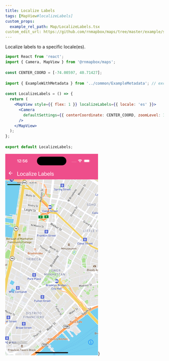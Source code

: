 ```yaml
---
title: Localize Labels
tags: [MapView#localizeLabels]
custom_props:
  example_rel_path: Map/LocalizeLabels.tsx
custom_edit_url: https://github.com/rnmapbox/maps/tree/master/example/src/examples/Map/LocalizeLabels.tsx
---
```


Localize labels to a specific locale(es).


```jsx
import React from 'react';
import { Camera, MapView } from '@rnmapbox/maps';

const CENTER_COORD = [-74.00597, 40.71427];

import { ExampleWithMetadata } from '../common/ExampleMetadata'; // exclude-from-doc

const LocalizeLabels = () => {
  return (
    <MapView style={{ flex: 1 }} localizeLabels={{ locale: 'es' }}>
      <Camera
        defaultSettings={{ centerCoordinate: CENTER_COORD, zoomLevel: 14 }}
      />
    </MapView>
  );
};

export default LocalizeLabels;


```

![LocalizeLabels.png](./LocalizeLabels.png)}

